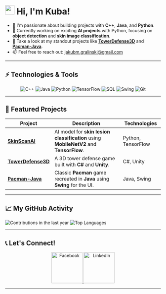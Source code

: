 # <img src="https://raw.githubusercontent.com/MartinHeinz/MartinHeinz/master/wave.gif" width="30px" height="30px"> Hi, I'm Kuba!

- 🎯 I'm passionate about building projects with **C++**, **Java**, and **Python**.
- 🌱 Currently working on exciting **AI projects** with Python, focusing on **object detection** and **skin image classification**.
- 💼 Take a look at my standout projects like **[TowerDefense3D](https://github.com/JakubGralinski/TowerDefense3D)** and **[Pacman-Java](https://github.com/JakubGralinski/Pacman-Java)**.
- 📫 Feel free to reach out: [jakubm.gralinski@gmail.com](mailto:jakubm.gralinski@gmail.com)

---

## ⚡ Technologies & Tools

<p align="center">
    <img src="https://img.shields.io/badge/C++-00599C?style=for-the-badge&logo=c%2B%2B&logoColor=white" alt="C++">
    <img src="https://img.shields.io/badge/Java-ED8B00?style=for-the-badge&logo=java&logoColor=white" alt="Java">
    <img src="https://img.shields.io/badge/Python-FFD43B?style=for-the-badge&logo=python&logoColor=blue" alt="Python">
    <img src="https://img.shields.io/badge/TensorFlow-FF6F00?style=for-the-badge&logo=tensorflow&logoColor=white" alt="TensorFlow">
    <img src="https://img.shields.io/badge/SQL-4479A1?style=for-the-badge&logo=postgresql&logoColor=white" alt="SQL">
    <img src="https://img.shields.io/badge/Swing-007396?style=for-the-badge&logo=java&logoColor=white" alt="Swing">
    <img src="https://img.shields.io/badge/Git-F05032?style=for-the-badge&logo=git&logoColor=white" alt="Git">
</p>

---

## 🚀 Featured Projects

| Project        | Description                                                            | Technologies   |
| -------------- | ---------------------------------------------------------------------- | -------------- |
| [**SkinScanAI**](https://github.com/JakubGralinski/SkinScanAI)  | AI model for **skin lesion classification** using **MobileNetV2** and **TensorFlow**.  | Python, TensorFlow |
| [**TowerDefense3D**](https://github.com/JakubGralinski/TowerDefense3D)  | A 3D tower defense game built with **C#** and **Unity**.   | C#, Unity  |
| [**Pacman-Java**](https://github.com/JakubGralinski/Pacman-Java)  | Classic **Pacman** game recreated in **Java** using **Swing** for the UI.  | Java, Swing  |

---

## 📈 My GitHub Activity

![Contributions in the last year](https://github-readme-streak-stats.herokuapp.com?user=JakubGralinski&theme=highcontrast&hide_border=true&date_format=j%20M%5B%20Y%5D)
![Top Languages](https://github-readme-stats.vercel.app/api/top-langs/?username=JakubGralinski&layout=compact&theme=highcontrast&hide_border=true)

---

## 📞 Let's Connect!

<div align="center">
    <a href="https://www.facebook.com/your-profile-link" target="_blank">
        <img src="https://cdn.icon-icons.com/icons2/2699/PNG/512/facebook_tile_logo_icon_170166.png" width="100px" height="100px" alt="Facebook">
    </a>
    <a href="https://www.linkedin.com/in/your-link" target="_blank">
        <img src="https://oprojektowaniu.pl/wp-content/uploads/2017/02/official-linkedin-logo-tile.png" width="100px" height="100px" alt="LinkedIn">
    </a>
</div>

---
